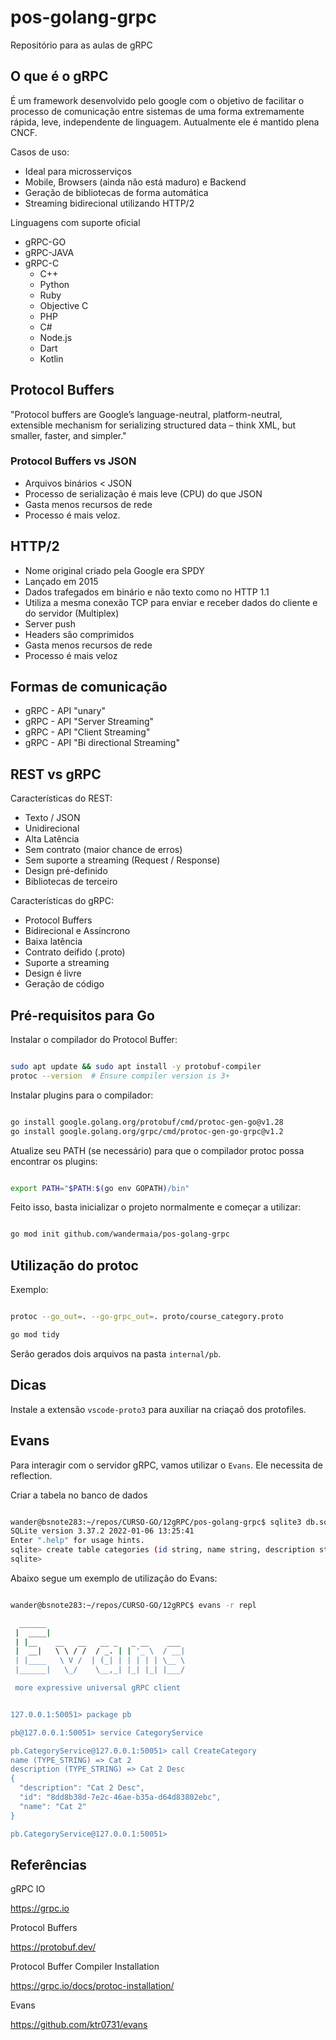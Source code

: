 # pos-golang-grpc
Repositório para as aulas de gRPC


## O que é o gRPC

É um framework desenvolvido pelo google com o objetivo de facilitar o processo de comunicação entre sistemas de uma forma extremamente rápida, leve, independente de linguagem. Autualmente ele é mantido plena CNCF.

Casos de uso:

- Ideal para microsserviços
- Mobile, Browsers (ainda não está maduro) e Backend
- Geração de bibliotecas de forma automática
- Streaming bidirecional utilizando HTTP/2

Linguagens com suporte oficial

- gRPC-GO
- gRPC-JAVA
- gRPC-C
    - C++
    - Python
    - Ruby
    - Objective C
    - PHP
    - C#
    - Node.js
    - Dart
    - Kotlin

## Protocol Buffers

"Protocol buffers are Google’s language-neutral, platform-neutral, extensible mechanism for serializing structured data – think XML, but smaller, faster, and simpler."


### Protocol Buffers vs JSON

- Arquivos binários < JSON
- Processo de serialização é mais leve (CPU) do que JSON
- Gasta menos recursos de rede
- Processo é mais veloz.

## HTTP/2

- Nome original criado pela Google era SPDY
- Lançado em 2015
- Dados trafegados em binário e não texto como no HTTP 1.1
- Utiliza a mesma conexão TCP para enviar e receber dados do cliente e do servidor (Multiplex)
- Server push
- Headers são comprimidos
- Gasta menos recursos de rede
- Processo é mais veloz

## Formas de comunicação

- gRPC - API "unary"
- gRPC - API "Server Streaming"
- gRPC - API "Client Streaming"
- gRPC - API "Bi directional Streaming"

## REST vs gRPC

Características do REST:

- Texto / JSON
- Unidirecional
- Alta Latência
- Sem contrato (maior chance de erros)
- Sem suporte a streaming (Request / Response)
- Design pré-definido
- Bibliotecas de terceiro

Características do gRPC:

- Protocol Buffers
- Bidirecional e Assíncrono
- Baixa latência
- Contrato deifido (.proto)
- Suporte a streaming
- Design é livre
- Geração de código

## Pré-requisitos para Go

Instalar o compilador do Protocol Buffer:


```bash

sudo apt update && sudo apt install -y protobuf-compiler
protoc --version  # Ensure compiler version is 3+

```

Instalar plugins para o compilador:

```bash

go install google.golang.org/protobuf/cmd/protoc-gen-go@v1.28
go install google.golang.org/grpc/cmd/protoc-gen-go-grpc@v1.2

```

Atualize seu PATH (se necessário) para que o compilador protoc possa encontrar os plugins:

```bash

export PATH="$PATH:$(go env GOPATH)/bin"

```

Feito isso, basta inicializar o projeto normalmente e começar a utilizar:

```bash

go mod init github.com/wandermaia/pos-golang-grpc

```

## Utilização do protoc

Exemplo:


```bash

protoc --go_out=. --go-grpc_out=. proto/course_category.proto

go mod tidy

```

Serão gerados dois arquivos na pasta `internal/pb`.

## Dicas

Instale a extensão `vscode-proto3` para auxiliar na criaçaõ dos protofiles.

## Evans


Para interagir com o servidor gRPC, vamos utilizar o `Evans`. Ele necessita de reflection.


Criar a tabela no banco de dados

```bash

wander@bsnote283:~/repos/CURSO-GO/12gRPC/pos-golang-grpc$ sqlite3 db.sqlite
SQLite version 3.37.2 2022-01-06 13:25:41
Enter ".help" for usage hints.
sqlite> create table categories (id string, name string, description string);
sqlite> 

```

Abaixo segue um exemplo de utilização do Evans:

```bash

wander@bsnote283:~/repos/CURSO-GO/12gRPC$ evans -r repl

  ______
 |  ____|
 | |__    __   __   __ _   _ __    ___
 |  __|   \ \ / /  / _. | | '_ \  / __|
 | |____   \ V /  | (_| | | | | | \__ \
 |______|   \_/    \__,_| |_| |_| |___/

 more expressive universal gRPC client


127.0.0.1:50051> package pb

pb@127.0.0.1:50051> service CategoryService

pb.CategoryService@127.0.0.1:50051> call CreateCategory
name (TYPE_STRING) => Cat 2
description (TYPE_STRING) => Cat 2 Desc
{
  "description": "Cat 2 Desc",
  "id": "8dd8b38d-7e2c-46ae-b35a-d64d83802ebc",
  "name": "Cat 2"
}

pb.CategoryService@127.0.0.1:50051> 

```


## Referências

gRPC IO

https://grpc.io


Protocol Buffers

https://protobuf.dev/


Protocol Buffer Compiler Installation

https://grpc.io/docs/protoc-installation/


Evans

https://github.com/ktr0731/evans